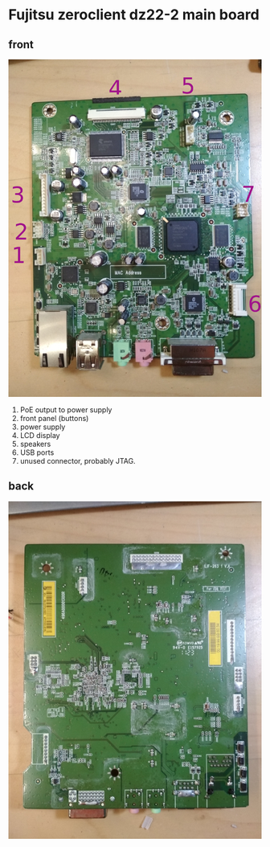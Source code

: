 
# Fujitsu zeroclient dz22-2 main board

## front

![front](imgs/pcb-front.jpg)

1. PoE output to power supply
2. front panel (buttons)
3. power supply
4. LCD display
5. speakers
6. USB ports
7. unused connector, probably JTAG.

## back

![back](imgs/pcb-back.jpg)

